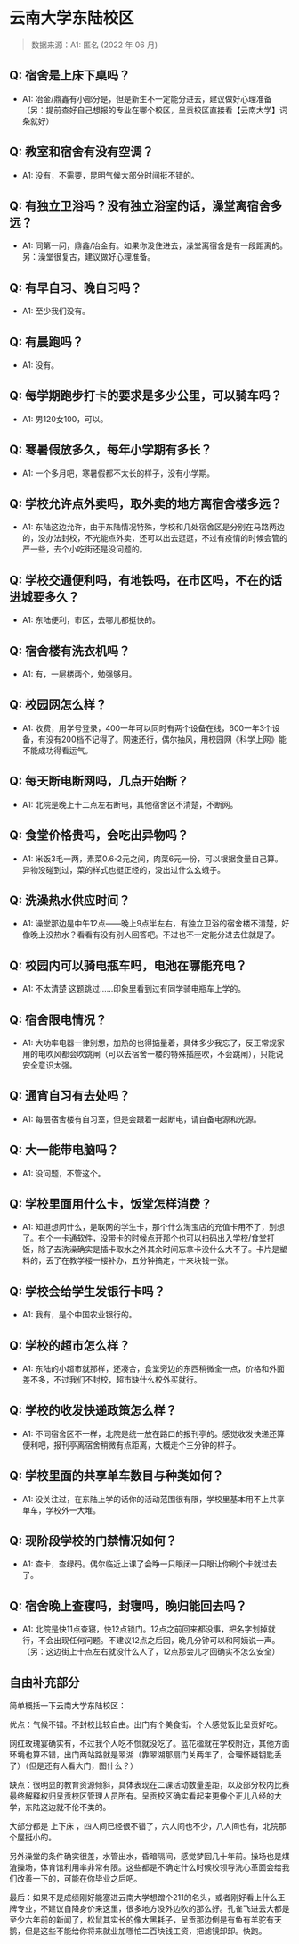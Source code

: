 # 云南大学东陆校区

> 数据来源：A1: 匿名 (2022 年 06 月)

## Q: 宿舍是上床下桌吗？

- A1: 冶金/鼎鑫有小部分是，但是新生不一定能分进去，建议做好心理准备（另：提前查好自己想报的专业在哪个校区，呈贡校区直接看【云南大学】词条就好）

## Q: 教室和宿舍有没有空调？

- A1: 没有，不需要，昆明气候大部分时间挺不错的。

## Q: 有独立卫浴吗？没有独立浴室的话，澡堂离宿舍多远？

- A1: 同第一问，鼎鑫/冶金有。如果你没住进去，澡堂离宿舍是有一段距离的。另：澡堂很复古，建议做好心理准备。

## Q: 有早自习、晚自习吗？

- A1: 至少我们没有。

## Q: 有晨跑吗？

- A1: 没有。

## Q: 每学期跑步打卡的要求是多少公里，可以骑车吗？

- A1: 男120女100，可以。

## Q: 寒暑假放多久，每年小学期有多长？

- A1: 一个多月吧，寒暑假都不太长的样子，没有小学期。

## Q: 学校允许点外卖吗，取外卖的地方离宿舍楼多远？

- A1: 东陆这边允许，由于东陆情况特殊，学校和几处宿舍区是分别在马路两边的，没办法封校，不光能点外卖，还可以出去逛逛，不过有疫情的时候会管的严一些，去个小吃街还是没问题的。

## Q: 学校交通便利吗，有地铁吗，在市区吗，不在的话进城要多久？

- A1: 东陆便利，市区，去哪儿都挺快的。

## Q: 宿舍楼有洗衣机吗？

- A1: 有，一层楼两个，勉强够用。

## Q: 校园网怎么样？

- A1: 收费，用学号登录，400一年可以同时有两个设备在线，600一年3个设备，有没有200档不记得了。网速还行，偶尔抽风，用校园网《科学上网》能不能成功得看运气。

## Q: 每天断电断网吗，几点开始断？

- A1: 北院是晚上十二点左右断电，其他宿舍区不清楚，不断网。

## Q: 食堂价格贵吗，会吃出异物吗？

- A1: 米饭3毛一两，素菜0.6-2元之间，肉菜6元一份，可以根据食量自己算。异物没碰到过，菜的样式也挺正经的，没出过什么幺蛾子。

## Q: 洗澡热水供应时间？

- A1: 澡堂那边是中午12点——晚上9点半左右，有独立卫浴的宿舍楼不清楚，好像晚上没热水？看看有没有别人回答吧。不过也不一定能分进去住就是了。

## Q: 校园内可以骑电瓶车吗，电池在哪能充电？

- A1: 不太清楚 这题跳过……印象里看到过有同学骑电瓶车上学的。

## Q: 宿舍限电情况？

- A1: 大功率电器一律别想，加热的也得掂量着，具体多少我忘了，反正常规家用的电吹风都会吹跳闸（可以去宿舍一楼的特殊插座吹，不会跳闸），只能说安全意识太强。

## Q: 通宵自习有去处吗？

- A1: 每层宿舍楼有自习室，但是会跟着一起断电，请自备电源和光源。

## Q: 大一能带电脑吗？

- A1: 没问题，不管这个。

## Q: 学校里面用什么卡，饭堂怎样消费？

- A1: 知道想问什么，是联网的学生卡，那个什么淘宝店的充值卡用不了，别想了。有个一卡通软件，没带卡的时候点开那个也可以扫码出入学校/食堂打饭，除了去洗澡确实是插卡取水之外其余时间忘拿卡没什么大不了。卡片是塑料的，丢了在教学楼一楼补办，五分钟搞定，十来块钱一张。

## Q: 学校会给学生发银行卡吗？

- A1: 我有，是个中国农业银行的。

## Q: 学校的超市怎么样？

- A1: 东陆的小超市就那样，还凑合，食堂旁边的东西稍微全一点，价格和外面差不多，不过我们不封校，超市缺什么校外买就行。

## Q: 学校的收发快递政策怎么样？

- A1: 不同宿舍区不一样，北院是统一放在路口的报刊亭的。感觉收发快递还算便利吧，报刊亭离宿舍稍微有点距离，大概走个三分钟的样子。

## Q: 学校里面的共享单车数目与种类如何？

- A1: 没关注过，在东陆上学的话你的活动范围很有限，学校里基本用不上共享单车，学校外一大堆。

## Q: 现阶段学校的门禁情况如何？

- A1: 查卡，查绿码。偶尔临近上课了会睁一只眼闭一只眼让你刷个卡就过去了。

## Q: 宿舍晚上查寝吗，封寝吗，晚归能回去吗？

- A1: 北院是快11点查寝，快12点锁门。12点之前回来都没事，把名字划掉就行，不会出现任何问题。不建议12点之后回，晚几分钟可以和阿姨说一声。（另：这边街上十点左右就没什么人了，12点那会儿才回确实不怎么安全）

## 自由补充部分

简单概括一下云南大学东陆校区：

优点：气候不错。不封校比较自由。出门有个美食街。个人感觉饭比呈贡好吃。

网红玫瑰宴确实有，不过我个人吃不惯就没吃了。蓝花楹就在学校附近，其他方面环境也算不错，出门两站路就是翠湖（靠翠湖那扇门关两年了，合理怀疑钥匙丢了）（但是还有人看大门，图什么？）



缺点：很明显的教育资源倾斜，具体表现在二课活动数量差距，以及部分校内比赛最终解释权归呈贡校区管理人员所有。呈贡校区确实看起来更像个正儿八经的大学，东陆这边就不伦不类的。

大部分都是 上下床 ，四人间已经很不错了，六人间也不少，八人间也有，北院那个屋挺小的。

另外澡堂的条件确实很差，水管出水，昏暗隔间，感觉梦回几十年前。操场也是煤渣操场，体育馆利用率非常有限。这些都是不确定什么时候校领导洗心革面会给我们改善一下的，可能在你毕业之后吧。



最后：如果不是成绩刚好能塞进云南大学想蹭个211的名头，或者刚好看上什么王牌专业，不建议自降身价来这里，很多地方没外边吹的那么好。孔雀飞进云大都是至少六年前的新闻了，松鼠其实长的像大黑耗子，呈贡那边倒是有鱼有羊驼有天鹅，但是这些不能给你将来就业加哪怕二百块钱工资，把滤镜卸卸。快跑。
